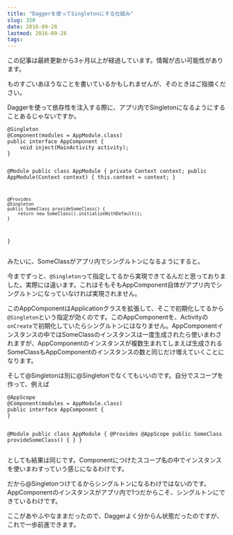 ```yaml
---
title: "Daggerを使ってSingletonにする仕組み"
slug: 350
date: 2016-09-28
lastmod: 2016-09-28
tags: 
---
```


<div id="wppda_alert">この記事は最終更新から3ヶ月以上が経過しています。情報が古い可能性があります。</div><p>ものすごいあほうなことを書いているかもしれませんが、そのときはご指摘ください。</p>
<p>Daggerを使って依存性を注入する際に、アプリ内でSingletonになるようにすることあるじゃないですか。</p>
<pre><code>@Singleton
@Component(modules = AppModule.class)
public interface AppComponent {
    void inject(MainActivity activity);
}

@Module
public class AppModule {
    private Context context;
    public AppModule(Context context) {
        this.context = context;
    }

    @Provides
    @Singleton
    public SomeClass provideSomeClass() {
        return new SomeClass().initializeWithDefault();
    }
}
</code></pre>
<p>みたいに、SomeClassがアプリ内でシングルトンになるようにすると。</p>
<p>今までずっと、<code>@Singleton</code>って指定してるから実現できてるんだと思っておりました。実際には違います。これはそもそもAppComponent自体がアプリ内でシングルトンになっていなければ実現されません。</p>
<p>このAppComponentはApplicationクラスを拡張して、そこで初期化してるから<code>@Singleton</code>という指定が効くのです。このAppComponentを、Activityの<code>onCreate</code>で初期化していたらシングルトンにはなりません。AppComponentインスタンスの中ではSomeClassのインスタンスは一度生成されたら使いまわされますが、AppComponentのインスタンスが複数生まれてしまえば生成されるSomeClassもAppComponentのインスタンスの数と同じだけ増えていくことになります。</p>
<p>そして@Singletonは別に@Singletonでなくてもいいのです。自分でスコープを作って、例えば</p>
<pre><code>@AppScope
@Component(modules = AppModule.class)
public interface AppComponent {
}

@Module
public class AppModule {
    @Provides
    @AppScope
    public SomeClass provideSomeClass() {
    }
}
</code></pre>
<p>としても結果は同じです。Componentにつけたスコープ名の中でインスタンスを使いまわすっていう感じになるわけです。</p>
<p>だから@Singletonつけてるからシングルトンになるわけではないのです。AppComponentのインスタンスがアプリ内で1つだからこそ、シングルトンにできているわけです。</p>
<p>ここがあやふやなままだったので、Daggerよく分からん状態だったのですが、これで一歩前進できます。</p>

  